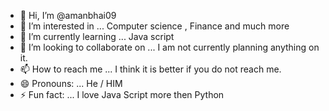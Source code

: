 - 👋 Hi, I’m @amanbhai09
- 👀 I’m interested in ... Computer science , Finance and much more 
- 🌱 I’m currently learning ... Java script 
- 💞️ I’m looking to collaborate on ...   I am not currently planning anything on it. 
- 📫 How to reach me ... I think it is better if you do not reach me. 
- 😄 Pronouns: ... He / HIM 
- ⚡ Fun fact: ...  I love Java Script more then Python

<!---
amanbhai09/amanbhai09 is a ✨ special ✨ repository because its `README.md` (this file) appears on your GitHub profile.
You can click the Preview link to take a look at your changes.
--->
